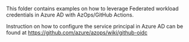 This folder contains examples on how to leverage Federated workload credentials in Azure AD with AzOps/GitHub Actions.

Instruction on how to configure the service principal in Azure AD can be found at https://github.com/azure/azops/wiki/github-oidc